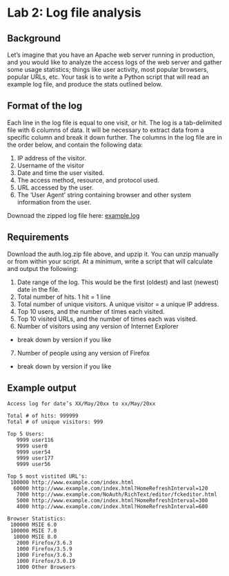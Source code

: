 # Lab 2: Log file analysis

## Background

Let’s imagine that you have an Apache web server running in production, and you would like to analyze the access logs of the web server and gather some usage statistics; things like user activity, most popular browsers, popular URLs, etc. Your task is to write a Python script that will read an example log file, and produce the stats outlined below.

## Format of the log

Each line in the log file is equal to one visit, or hit. The log is a tab-delimited file with 6 columns of data. It will be necessary to extract data from a specific column and break it down further. The columns in the log file are in the order below, and contain the following data: 
 
1. IP address of the visitor.
2. Username of the visitor
3. Date and time the user visited.
4. The access method, resource, and protocol used.
5. URL accessed by the user.
6. The ‘User Agent’ string containing browser and other system information from the user.

Downoad the zipped log file here: [example.log](../resources/example.log.zip?raw=true)

## Requirements

Download the auth.log.zip file above, and upzip it. You can unzip manually or from within your script. At a minimum, write a script that will calculate and output the following:

1. Date range of the log. This would be the first (oldest) and last (newest) date in the file.
2. Total number of hits. 1 hit = 1 line
3. Total number of unique visitors. A unique visitor = a unique IP address.
4. Top 10 users, and the number of times each visited.
5. Top 10 visited URLs, and the number of times each was visited.
6. Number of visitors using any version of Internet Explorer
  - break down by version if you like
7. Number of people using any version of Firefox
  - break down by version if you like

## Example output

```
Access log for date’s XX/May/20xx to xx/May/20xx 

Total # of hits: 999999 
Total # of unique visitors: 999 

Top 5 Users:
   9999 user116
   9999 user0
   9999 user54
   9999 user177
   9999 user56

Top 5 most vistited URL's:
 100000 http://www.example.com/index.html
  60000 http://www.example.com/index.html?HomeRefreshInterval=120
   7000 http://www.example.com/NoAuth/RichText/editor/fckeditor.html
   5000 http://www.example.com/index.html?HomeRefreshInterval=300
   4000 http://www.example.com/index.html?HomeRefreshInterval=600 

Browser Statistics:
 100000 MSIE 6.0
 100000 MSIE 7.0
  10000 MSIE 8.0 
   2000 Firefox/3.6.3
   1000 Firefox/3.5.9
   1000 Firefox/3.6.3
   1000 Firefox/3.0.19
   1000 Other Browsers
```
